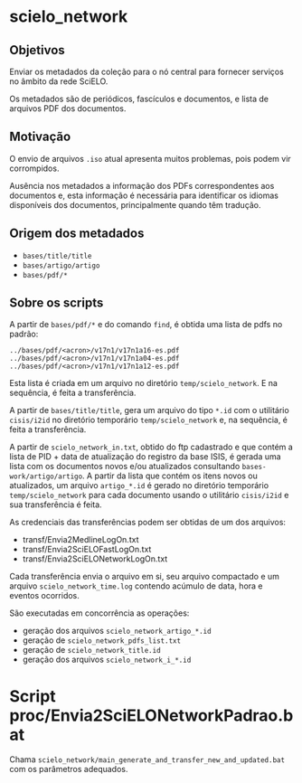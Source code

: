 # scielo_network

## Objetivos

Enviar os metadados da coleção para o nó central para fornecer serviços no âmbito da rede SciELO.

Os metadados são de periódicos, fascículos e documentos, e lista de arquivos PDF dos documentos.


## Motivação

O envio de arquivos `.iso` atual apresenta muitos problemas, pois podem vir corrompidos.

Ausência nos metadados a informação dos PDFs correspondentes aos documentos e, esta informação é necessária para identificar os idiomas disponíveis dos documentos, principalmente quando têm tradução.


## Origem dos metadados

- `bases/title/title`
- `bases/artigo/artigo`
- `bases/pdf/*`


## Sobre os scripts

A partir de `bases/pdf/*` e do comando `find`, é obtida uma lista de pdfs no padrão:

```
../bases/pdf/<acron>/v17n1/v17n1a16-es.pdf
../bases/pdf/<acron>/v17n1/v17n1a04-es.pdf
../bases/pdf/<acron>/v17n1/v17n1a12-es.pdf
```

Esta lista é criada em um arquivo no diretório `temp/scielo_network`. E na sequência, é feita a transferência.

A partir de `bases/title/title`, gera um arquivo do tipo `*.id` com o utilitário `cisis/i2id` no diretório temporário `temp/scielo_network` e, na sequência, é feita a transferência.

A partir de `scielo_network_in.txt`, obtido do ftp cadastrado e que contém a lista de PID + data de atualização do registro da base ISIS, é gerada uma lista com os documentos novos e/ou atualizados consultando `bases-work/artigo/artigo`. A partir da lista que contém os itens novos ou atualizados, um arquivo `artigo_*.id` é gerado no diretório temporário `temp/scielo_network` para cada documento usando o utilitário `cisis/i2id` e sua transferência é feita.


As credenciais das transferências podem ser obtidas de um dos arquivos: 

- transf/Envia2MedlineLogOn.txt
- transf/Envia2SciELOFastLogOn.txt
- transf/Envia2SciELONetworkLogOn.txt

Cada transferência envia o arquivo em si, seu arquivo compactado e um arquivo `scielo_network_time.log` contendo acúmulo de data, hora e eventos ocorridos.

São executadas em concorrência as operações:

- geração dos arquivos `scielo_network_artigo_*.id`
- geração de `scielo_network_pdfs_list.txt`
- geração de `scielo_network_title.id`
- geração dos arquivos `scielo_network_i_*.id`


# Script proc/Envia2SciELONetworkPadrao.bat

Chama `scielo_network/main_generate_and_transfer_new_and_updated.bat` com os parâmetros adequados.
